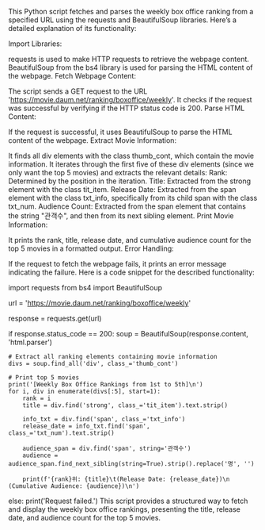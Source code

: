 This Python script fetches and parses the weekly box office ranking from a specified URL using the requests and BeautifulSoup libraries. Here’s a detailed explanation of its functionality:

Import Libraries:

requests is used to make HTTP requests to retrieve the webpage content.
BeautifulSoup from the bs4 library is used for parsing the HTML content of the webpage.
Fetch Webpage Content:

The script sends a GET request to the URL 'https://movie.daum.net/ranking/boxoffice/weekly'.
It checks if the request was successful by verifying if the HTTP status code is 200.
Parse HTML Content:

If the request is successful, it uses BeautifulSoup to parse the HTML content of the webpage.
Extract Movie Information:

It finds all div elements with the class thumb_cont, which contain the movie information.
It iterates through the first five of these div elements (since we only want the top 5 movies) and extracts the relevant details:
Rank: Determined by the position in the iteration.
Title: Extracted from the strong element with the class tit_item.
Release Date: Extracted from the span element with the class txt_info, specifically from its child span with the class txt_num.
Audience Count: Extracted from the span element that contains the string "관객수", and then from its next sibling element.
Print Movie Information:

It prints the rank, title, release date, and cumulative audience count for the top 5 movies in a formatted output.
Error Handling:

If the request to fetch the webpage fails, it prints an error message indicating the failure.
Here is a code snippet for the described functionality:

import requests
from bs4 import BeautifulSoup

url = 'https://movie.daum.net/ranking/boxoffice/weekly'

response = requests.get(url)

if response.status_code == 200:
    soup = BeautifulSoup(response.content, 'html.parser')

    # Extract all ranking elements containing movie information
    divs = soup.find_all('div', class_='thumb_cont')

    # Print top 5 movies
    print('[Weekly Box Office Rankings from 1st to 5th]\n')
    for i, div in enumerate(divs[:5], start=1):
        rank = i
        title = div.find('strong', class_='tit_item').text.strip()

        info_txt = div.find('span', class_='txt_info')
        release_date = info_txt.find('span', class_='txt_num').text.strip()
        
        audience_span = div.find('span', string='관객수')
        audience = audience_span.find_next_sibling(string=True).strip().replace('명', '')
        
        print(f'{rank}위: {title}\t(Release Date: {release_date})\n     (Cumulative Audience: {audience})\n')
else:
    print('Request failed.')
This script provides a structured way to fetch and display the weekly box office rankings, presenting the title, release date, and audience count for the top 5 movies.
